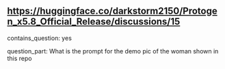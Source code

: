 ## https://huggingface.co/darkstorm2150/Protogen_x5.8_Official_Release/discussions/15

contains_question: yes

question_part: What is the prompt for the demo pic of the woman shown in this repo